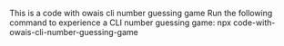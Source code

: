 This is a code with owais cli number guessing game Run the following command to experience a CLI number guessing game: npx code-with-owais-cli-number-guessing-game
